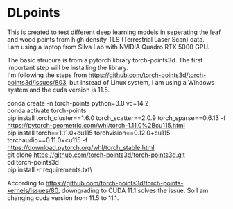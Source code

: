 # DLpoints

This is created to test different deep learning models in seperating the leaf and wood points from high density TLS (Terrestrial Laser Scan) data.\
I am using a laptop from Silva Lab with NVIDIA Quadro RTX 5000 GPU.

The basic strucure is from a pytorch library torch-points3d. The first important step will be installing the library.\
I'm following the steps from https://github.com/torch-points3d/torch-points3d/issues/803, but instead of Linux system, I am using a Windows system and the cuda version is 11.5.

conda create -n torch-points python=3.8 vc=14.2\
conda activate torch-points\
pip install torch_cluster==1.6.0 torch_scatter==2.0.9 torch_sparse==0.6.13 -f https://pytorch-geometric.com/whl/torch-1.11.0%2Bcu115.html \
pip install torch==1.11.0+cu115 torchvision==0.12.0+cu115 torchaudio==0.11.0+cu115 -f https://download.pytorch.org/whl/torch_stable.html \
git clone https://github.com/torch-points3d/torch-points3d.git \
cd torch-points3d\
pip install -r requirements.txt\

According to https://github.com/torch-points3d/torch-points-kernels/issues/80, downgrading to CUDA 11.1 solves the issue. So I am changing cuda version from 11.5 to 11.1.
